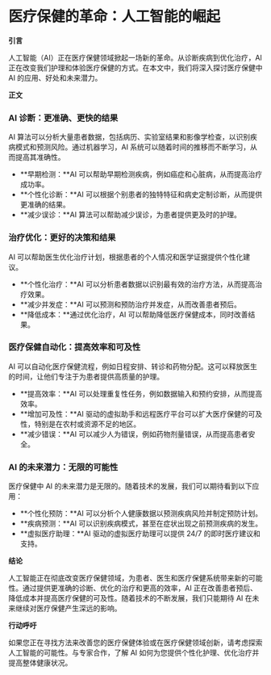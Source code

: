 # 医疗保健的革命：人工智能的崛起

**引言**

人工智能（AI）正在医疗保健领域掀起一场新的革命。从诊断疾病到优化治疗，AI 正在改变我们护理和体验医疗保健的方式。在本文中，我们将深入探讨医疗保健中 AI 的应用、好处和未来潜力。

**正文**

### AI 诊断：更准确、更快的结果

AI 算法可以分析大量患者数据，包括病历、实验室结果和影像学检查，以识别疾病模式和预测风险。通过机器学习，AI 系统可以随着时间的推移而不断学习，从而提高其准确性。

* **早期检测：**AI 可以帮助早期检测疾病，例如癌症和心脏病，从而提高治疗成功率。
* **个性化诊断：**AI 可以根据个别患者的独特特征和病史定制诊断，从而提供更准确的结果。
* **减少误诊：**AI 算法可以帮助减少误诊，为患者提供更及时的护理。

### 治疗优化：更好的决策和结果

AI 可以帮助医生优化治疗计划，根据患者的个人情况和医学证据提供个性化建议。

* **个性化治疗：**AI 可以分析患者数据以识别最有效的治疗方法，从而提高治疗效果。
* **减少并发症：**AI 可以预测和预防治疗并发症，从而改善患者预后。
* **降低成本：**通过优化治疗，AI 可以帮助降低医疗保健成本，同时改善结果。

### 医疗保健自动化：提高效率和可及性

AI 可以自动化医疗保健流程，例如日程安排、转诊和药物分配。这可以释放医生的时间，让他们专注于为患者提供高质量的护理。

* **提高效率：**AI 可以处理重复性任务，例如数据输入和预约安排，从而提高效率。
* **增加可及性：**AI 驱动的虚拟助手和远程医疗平台可以扩大医疗保健的可及性，特别是在农村或资源不足的地区。
* **减少错误：**AI 可以减少人为错误，例如药物剂量错误，从而提高患者安全。

### AI 的未来潜力：无限的可能性

医疗保健中 AI 的未来潜力是无限的。随着技术的发展，我们可以期待看到以下应用：

* **个性化预防：**AI 可以分析个人健康数据以预测疾病风险并制定预防计划。
* **疾病预测：**AI 可以识别疾病模式，甚至在症状出现之前预测疾病的发生。
* **虚拟医疗助理：**AI 驱动的虚拟医疗助理可以提供 24/7 的即时医疗建议和支持。

**结论**

人工智能正在彻底改变医疗保健领域，为患者、医生和医疗保健系统带来新的可能性。通过提供更准确的诊断、优化的治疗和更高的效率，AI 正在改善患者预后、降低成本并提高医疗保健的可及性。随着技术的不断发展，我们只能期待 AI 在未来继续对医疗保健产生深远的影响。

**行动呼吁**

如果您正在寻找方法来改善您的医疗保健体验或在医疗保健领域创新，请考虑探索人工智能的可能性。与专家合作，了解 AI 如何为您提供个性化护理、优化治疗并提高整体健康状况。
